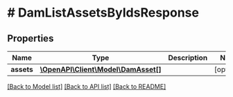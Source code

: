 # # DamListAssetsByIdsResponse


## Properties 


Name | Type | Description | Notes
------------ | ------------- | ------------- | -------------
**assets**| [**\OpenAPI\Client\Model\DamAsset[]**](DamAsset.md) |   | [optional]


[[Back to Model list]](../../README.md#models) [[Back to API list]](../../README.md#endpoints) [[Back to README]](../../README.md)


